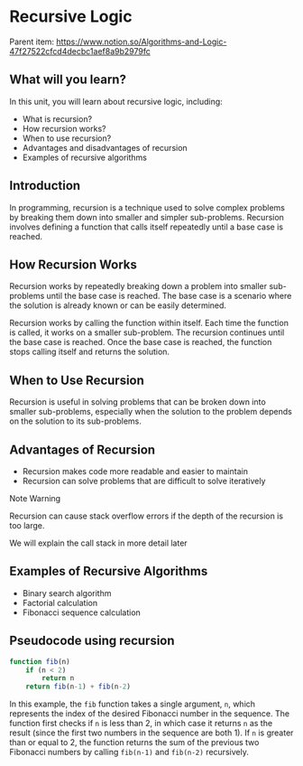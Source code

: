 # Recursive Logic

Parent item: https://www.notion.so/Algorithms-and-Logic-47f27522cfcd4decbc1aef8a9b2979fc

## What will you learn?

In this unit, you will learn about recursive logic, including:

- What is recursion?
- How recursion works?
- When to use recursion?
- Advantages and disadvantages of recursion
- Examples of recursive algorithms

## Introduction

In programming, recursion is a technique used to solve complex problems by breaking them down into smaller and simpler sub-problems. Recursion involves defining a function that calls itself repeatedly until a base case is reached.

## How Recursion Works

Recursion works by repeatedly breaking down a problem into smaller sub-problems until the base case is reached. The base case is a scenario where the solution is already known or can be easily determined.

Recursion works by calling the function within itself. Each time the function is called, it works on a smaller sub-problem. The recursion continues until the base case is reached. Once the base case is reached, the function stops calling itself and returns the solution.

## When to Use Recursion

Recursion is useful in solving problems that can be broken down into smaller sub-problems, especially when the solution to the problem depends on the solution to its sub-problems.

## Advantages of Recursion

- Recursion makes code more readable and easier to maintain
- Recursion can solve problems that are difficult to solve iteratively

Note Warning

Recursion can cause stack overflow errors if the depth of the recursion is too large.

We will explain the call stack in more detail later

## Examples of Recursive Algorithms

- Binary search algorithm
- Factorial calculation
- Fibonacci sequence calculation

## Pseudocode using recursion

```jsx
function fib(n)
    if (n < 2)
        return n
    return fib(n-1) + fib(n-2)
```

In this example, the `fib` function takes a single argument, `n`, which represents the index of the desired Fibonacci number in the sequence. The function first checks if `n` is less than 2, in which case it returns `n` as the result (since the first two numbers in the sequence are both 1). If `n` is greater than or equal to 2, the function returns the sum of the previous two Fibonacci numbers by calling `fib(n-1)` and `fib(n-2)` recursively.